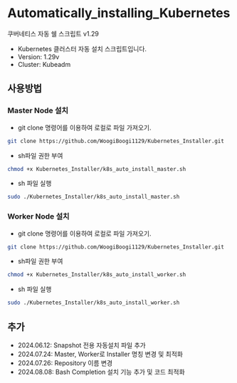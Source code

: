 # Automatically_installing_Kubernetes
쿠버네티스 자동 쉘 스크립트 v1.29
- Kubernetes 클러스터 자동 설치 스크립트입니다.
- Version: 1.29v
- Cluster: Kubeadm

## 사용방법
### Master Node 설치
- git clone 명령어를 이용하여 로컬로 파일 가져오기.
```sh
git clone https://github.com/WoogiBoogi1129/Kubernetes_Installer.git
```

- sh파일 권한 부여
```sh
chmod +x Kubernetes_Installer/k8s_auto_install_master.sh
```

- sh 파일 실행
```sh
sudo ./Kubernetes_Installer/k8s_auto_install_master.sh
```

### Worker Node 설치
- git clone 명령어를 이용하여 로컬로 파일 가져오기.
```sh
git clone https://github.com/WoogiBoogi1129/Kubernetes_Installer.git
```

- sh파일 권한 부여
```sh
chmod +x Kubernetes_Installer/k8s_auto_install_worker.sh
```

- sh 파일 실행
```sh
sudo ./Kubernetes_Installer/k8s_auto_install_worker.sh
```
## 추가
- 2024.06.12: Snapshot 전용 자동설치 파일 추가
- 2024.07.24: Master, Worker로 Installer 명칭 변경 및 최적화
- 2024.07.26: Repository 이름 변경
- 2024.08.08: Bash Completion 설치 기능 추가 및 코드 최적화
